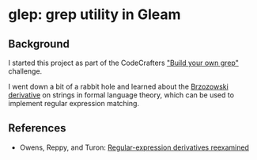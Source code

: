 # glep: grep utility in Gleam

## Background

I started this project as part of the CodeCrafters
["Build your own grep"](https://app.codecrafters.io/courses/grep/overview)
challenge.

I went down a bit of a rabbit hole and learned about the
[Brzozowski derivative](https://en.wikipedia.org/wiki/Brzozowski_derivative) on
strings in formal language theory, which can be used to implement regular
expression matching.

## References

- Owens, Reppy, and Turon: [Regular-expression derivatives reexamined](https://www.khoury.northeastern.edu/home/turon/re-deriv.pdf)
